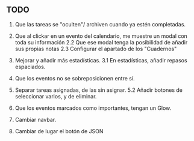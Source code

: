 ## TODO

1. Que las tareas se "oculten"/ archiven cuando ya estén completadas. 
2. Que al clickar en un evento del calendario, me muestre un modal con toda su información
2.2 Que ese modal tenga la posibilidad de añadir sus propias notas
2.3 Configurar el apartado de los "Cuadernos"

3. Mejorar y añadir más estadísticas.
3.1 En estadísticas, añadir repasos espaciados.

4. Que los eventos no se sobreposicionen entre sí.

5. Separar tareas asignadas, de las sin asignar. 
5.2 Añadir botones de seleccionar varios, y de eliminar. 

6. Que los eventos marcados como importantes, tengan un Glow. 

7. Cambiar navbar.

8. Cambiar de lugar el botón de JSON